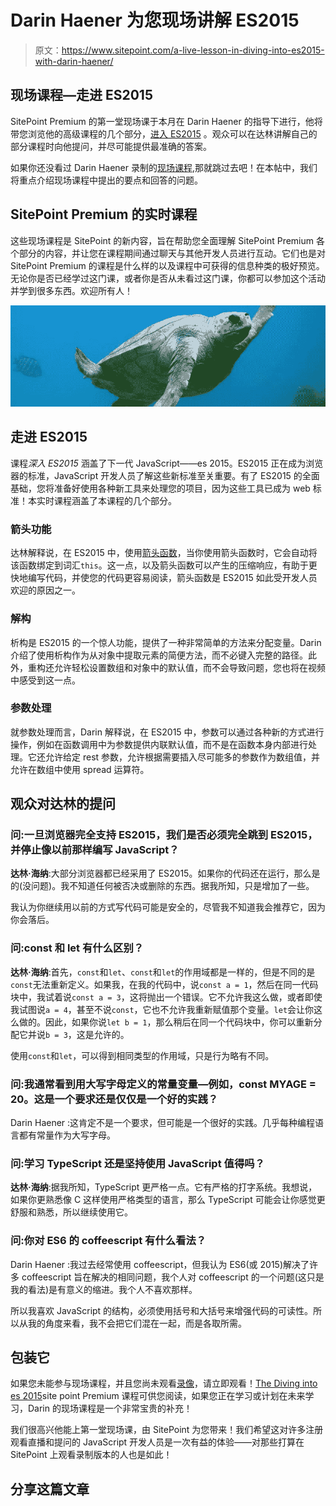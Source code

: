 # Darin Haener 为您现场讲解 ES2015

> 原文：<https://www.sitepoint.com/a-live-lesson-in-diving-into-es2015-with-darin-haener/>

## 现场课程—走进 ES2015

SitePoint Premium 的第一堂现场课于本月在 Darin Haener 的指导下进行，他将带您浏览他的高级课程的几个部分，[进入 ES2015](https://www.sitepoint.com/premium/courses/diving-into-es2015-2924) 。观众可以在达林讲解自己的部分课程时向他提问，并尽可能提供最准确的答案。

如果你还没看过 Darin Haener 录制的[现场课程](https://www.sitepoint.com/premium/screencasts/a-live-lesson-in-diving-into-es2015),那就跳过去吧！在本帖中，我们将重点介绍现场课程中提出的要点和回答的问题。

## SitePoint Premium 的实时课程

这些现场课程是 SitePoint 的新内容，旨在帮助您全面理解 SitePoint Premium 各个部分的内容，并让您在课程期间通过聊天与其他开发人员进行互动。它们也是对 SitePoint Premium 的课程是什么样的以及课程中可获得的信息种类的极好预览。无论你是否已经学过这门课，或者你是否从未看过这门课，你都可以参加这个活动并学到很多东西。欢迎所有人！

![Diving into ES2015](img/1ba5b09ca629598fa2ab8f7a15407f69.png)

## 走进 ES2015

课程*深入 ES2015* 涵盖了下一代 JavaScript——es 2015。ES2015 正在成为浏览器的标准，JavaScript 开发人员了解这些新标准至关重要。有了 ES2015 的全面基础，您将准备好使用各种新工具来处理您的项目，因为这些工具已成为 web 标准！本实时课程涵盖了本课程的几个部分。

### 箭头功能

达林解释说，在 ES2015 中，使用[箭头函数](https://www.sitepoint.com/javascript-arrow-functions/)，当你使用箭头函数时，它会自动将该函数绑定到词汇`this`。这一点，以及箭头函数可以产生的压缩响应，有助于更快地编写代码，并使您的代码更容易阅读，箭头函数是 ES2015 如此受开发人员欢迎的原因之一。

### 解构

析构是 ES2015 的一个惊人功能，提供了一种非常简单的方法来分配变量。Darin 介绍了使用析构作为从对象中提取元素的简便方法，而不必键入完整的路径。此外，重构还允许轻松设置数组和对象中的默认值，而不会导致问题，您也将在视频中感受到这一点。

### 参数处理

就参数处理而言，Darin 解释说，在 ES2015 中，参数可以通过各种新的方式进行操作，例如在函数调用中为参数提供内联默认值，而不是在函数本身内部进行处理。它还允许给定 rest 参数，允许根据需要插入尽可能多的参数作为数组值，并允许在数组中使用 spread 运算符。

## 观众对达林的提问

### 问:一旦浏览器完全支持 ES2015，我们是否必须完全跳到 ES2015，并停止像以前那样编写 JavaScript？

**达林·海纳**:大部分浏览器都已经采用了 ES2015。如果你的代码还在运行，那么是的(没问题)。我不知道任何被否决或删除的东西。据我所知，只是增加了一些。

我认为你继续用以前的方式写代码可能是安全的，尽管我不知道我会推荐它，因为你会落后。

### 问:const 和 let 有什么区别？

**达林·海纳**:首先，`const`和`let`、`const`和`let`的作用域都是一样的，但是不同的是`const`无法重新定义。如果我，在我的代码中，说`const a = 1`，然后在同一代码块中，我试着说`const a = 3`，这将抛出一个错误。它不允许我这么做，或者即使我试图说`a = 4`，甚至不说`const`，它也不允许我重新赋值那个变量。`let`会让你这么做的。因此，如果你说`let b = 1`，那么稍后在同一个代码块中，你可以重新分配它并说`b = 3`，这是允许的。

使用`const`和`let`，可以得到相同类型的作用域，只是行为略有不同。

### 问:我通常看到用大写字母定义的常量变量—例如，const MYAGE = 20。这是一个要求还是仅仅是一个好的实践？

Darin Haener :这肯定不是一个要求，但可能是一个很好的实践。几乎每种编程语言都有常量作为大写字母。

### 问:学习 TypeScript 还是坚持使用 JavaScript 值得吗？

**达林·海纳**:据我所知，TypeScript 更严格一点。它有严格的打字系统。我想说，如果你更熟悉像 C 这样使用严格类型的语言，那么 TypeScript 可能会让你感觉更舒服和熟悉，所以继续使用它。

### 问:你对 ES6 的 coffeescript 有什么看法？

Darin Haener :我过去经常使用 coffeescript，但我认为 ES6(或 2015)解决了许多 coffeescript 旨在解决的相同问题，我个人对 coffeescript 的一个问题(这只是我的看法)是有意义的缩进。我个人不喜欢那样。

所以我喜欢 JavaScript 的结构，必须使用括号和大括号来增强代码的可读性。所以从我的角度来看，我不会把它们混在一起，而是各取所需。

## 包装它

如果您未能参与现场课程，并且您尚未观看[录像](https://www.sitepoint.com/premium/screencasts/a-live-lesson-in-diving-into-es2015)，请立即观看！[The Diving into es 2015](https://www.sitepoint.com/premium/courses/diving-into-es2015-2924)site point Premium 课程可供您阅读，如果您正在学习或计划在未来学习，Darin 的现场课程是一个非常宝贵的补充！

我们很高兴他能上第一堂现场课，由 SitePoint 为您带来！我们希望这对许多注册观看直播和提问的 JavaScript 开发人员是一次有益的体验——对那些打算在 SitePoint 上观看录制版本的人也是如此！

## 分享这篇文章
